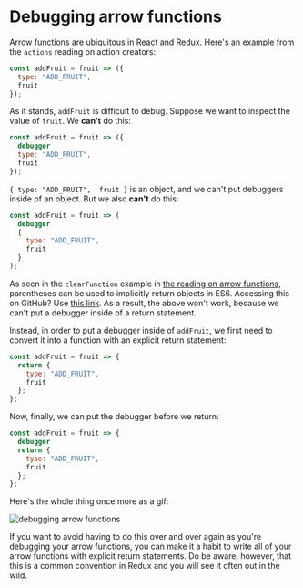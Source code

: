 # Debugging arrow functions

Arrow functions are ubiquitous in React and Redux. Here's an example from the `actions` reading on action creators: 

```js
const addFruit = fruit => ({
  type: "ADD_FRUIT",
  fruit
});
```

As it stands, `addFruit` is difficult to debug. Suppose we want to inspect the value of `fruit`. We **can't** do this:


```js
const addFruit = fruit => ({
  debugger
  type: "ADD_FRUIT",
  fruit
});
```

`{ type: "ADD_FRUIT",  fruit }` is an object, and we can't put debuggers inside of an object. But we also **can't** do this:



```js
const addFruit = fruit => (
  debugger
  {
    type: "ADD_FRUIT",
    fruit
  }
);
```

As seen in the `clearFunction` example in [the reading on arrow functions][arrow-functions], parentheses can be used to implicitly return objects in ES6.  Accessing this on GitHub? Use [this link][github-arrow-functions]. As a result, the above won't work, because we can't put a debugger inside of a return statement.

Instead, in order to put a debugger inside of `addFruit`, we first need to convert it into a function with an explicit return statement:

```js
const addFruit = fruit => {
  return {
    type: "ADD_FRUIT",
    fruit
  };
};
```

Now, finally, we can put the debugger before we return:


```js
const addFruit = fruit => {
  debugger
  return {
    type: "ADD_FRUIT",
    fruit
  };
};
```

Here's the whole thing once more as a gif:

![debugging arrow functions](http://assets.aaonline.io/fullstack/react/assets/debugging_arrow_functions.gif)

If you want to avoid having to do this over and over again as you're debugging your arrow functions, you can make it a habit to write all of your arrow functions with explicit return statements. Do be aware, however, that this is a common convention in Redux and you will see it often out in the wild.

[arrow-functions]: es6-arrow-functions
[github-arrow-functions]: https://github.com/appacademy/curriculum/blob/master/javascript/readings/fat-arrows.md#syntactic-ambiguity
